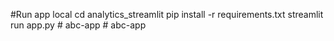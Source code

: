 #Run app local
cd analytics_streamlit
pip install -r requirements.txt
streamlit run app.py
#   a b c - a p p  
 #   a b c - a p p  
 